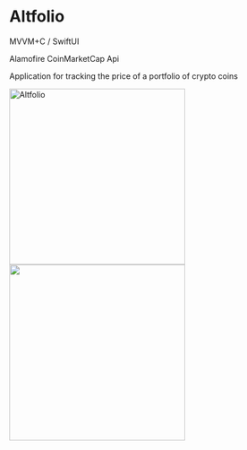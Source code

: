 # Altfolio

MVVM+C / SwiftUI 

Alamofire CoinMarketCap Api

Application for tracking the price of a portfolio of crypto coins

<img width="314" alt="Altfolio" src="https://user-images.githubusercontent.com/104830313/219399094-cf982836-b188-4563-8b93-7d7549beedc5.png">

<img src="https://github.com/korolev-danila/GifRepo/blob/main/Altfolio.gif" width="314" >
